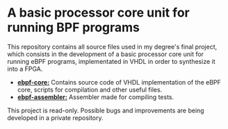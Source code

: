 # A basic processor core unit for running BPF programs

This repository contains all source files used in my degree's final project, which consists in the development of a basic processor core unit for running eBPF programs, implementated in VHDL in order to synthesize it into a FPGA.

 - [**ebpf-core:**](./ebpf-core) Contains source code of VHDL implementation of the eBPF core, scripts for compilation and other useful files.
 - [**ebpf-assembler:**](./ebpf-assembler) Assembler made for compiling tests. 

This project is read-only. Possible bugs and improvements are being developed in a private repository.
